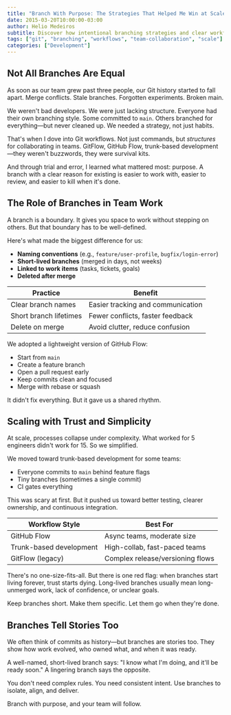 ```yaml
---
title: "Branch With Purpose: The Strategies That Helped Me Win at Scale"
date: 2015-03-20T10:00:00-03:00
author: Helio Medeiros
subtitle: Discover how intentional branching strategies and clear workflows transform chaotic Git histories into structured team collaboration—from GitHub Flow to trunk-based development at scale
tags: ["git", "branching", "workflows", "team-collaboration", "scale"]
categories: ["Development"]
---
```


## Not All Branches Are Equal

As soon as our team grew past three people, our Git history started to fall apart. Merge conflicts. Stale branches. Forgotten experiments. Broken main.

We weren't bad developers. We were just lacking structure. Everyone had their own branching style. Some committed to `main`. Others branched for everything—but never cleaned up. We needed a strategy, not just habits.

That's when I dove into Git workflows. Not just commands, but _structures_ for collaborating in teams. GitFlow, GitHub Flow, trunk-based development—they weren't buzzwords, they were survival kits.

And through trial and error, I learned what mattered most: purpose. A branch with a clear reason for existing is easier to work with, easier to review, and easier to kill when it's done.

## The Role of Branches in Team Work

A branch is a boundary. It gives you space to work without stepping on others. But that boundary has to be well-defined.

Here's what made the biggest difference for us:

- **Naming conventions** (e.g., `feature/user-profile`, `bugfix/login-error`)
- **Short-lived branches** (merged in days, not weeks)
- **Linked to work items** (tasks, tickets, goals)
- **Deleted after merge**

| Practice               | Benefit                           |
| ---------------------- | --------------------------------- |
| Clear branch names     | Easier tracking and communication |
| Short branch lifetimes | Fewer conflicts, faster feedback  |
| Delete on merge        | Avoid clutter, reduce confusion   |

We adopted a lightweight version of GitHub Flow:

- Start from `main`
- Create a feature branch
- Open a pull request early
- Keep commits clean and focused
- Merge with rebase or squash

It didn't fix everything. But it gave us a shared rhythm.

## Scaling with Trust and Simplicity

At scale, processes collapse under complexity. What worked for 5 engineers didn't work for 15. So we simplified.

We moved toward trunk-based development for some teams:

- Everyone commits to `main` behind feature flags
- Tiny branches (sometimes a single commit)
- CI gates everything

This was scary at first. But it pushed us toward better testing, clearer ownership, and continuous integration.

| Workflow Style          | Best For                         |
| ----------------------- | -------------------------------- |
| GitHub Flow             | Async teams, moderate size       |
| Trunk-based development | High-collab, fast-paced teams    |
| GitFlow (legacy)        | Complex release/versioning flows |

There's no one-size-fits-all. But there is one red flag: when branches start living forever, trust starts dying. Long-lived branches usually mean long-unmerged work, lack of confidence, or unclear goals.

Keep branches short. Make them specific. Let them go when they're done.

## Branches Tell Stories Too

We often think of commits as history—but branches are stories too. They show how work evolved, who owned what, and when it was ready.

A well-named, short-lived branch says: "I know what I'm doing, and it'll be ready soon." A lingering branch says the opposite.

You don't need complex rules. You need consistent intent. Use branches to isolate, align, and deliver.

Branch with purpose, and your team will follow.
